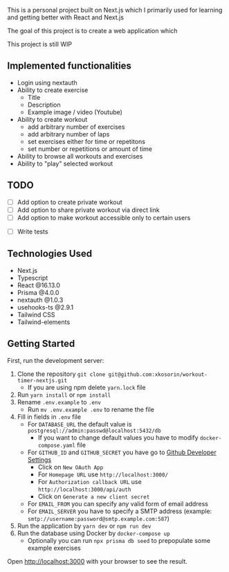 This is a personal project built on Next.js which I primarily used for learning and getting better with React and Next.js

The goal of this project is to create a web application which

This project is still WIP

## Implemented functionalities

- Login using nextauth
- Ability to create exercise
  - Title
  - Description
  - Example image / video (Youtube)
- Ability to create workout
  - add arbitrary number of exercises
  - add arbitrary number of laps
  - set exercises either for time or repetitons
  - set number or repetitions or amount of time
- Ability to browse all workouts and exercises
- Ability to "play" selected workout

## TODO

- [ ] Add option to create private workout
- [ ] Add option to share private workout via direct link
- [ ] Add option to make workout accessible only to certain users

* [ ] Write tests

## Technologies Used

- Next.js
- Typescript
- React @16.13.0
- Prisma @4.0.0
- nextauth @1.0.3
- usehooks-ts @2.9.1
- Tailwind CSS
- Tailwind-elements

## Getting Started

First, run the development server:

1. Clone the repository `git clone git@github.com:xkosorin/workout-timer-nextjs.git`
   - If you are using npm delete `yarn.lock` file
2. Run `yarn install` or `npm install`
3. Rename `.env.example` to `.env`
   - Run `mv .env.example .env` to rename the file
4. Fill in fields in `.env` file
   - For `DATABASE_URL` the default value is `postgresql://admin:passwd@localhost:5432/db`
     - If you want to change default values you have to modify `docker-compose.yaml` file
   - For `GITHUB_ID` and `GITHUB_SECRET` you have go to [Github Developer Settings](https://github.com/settings/developers)
     - Click on `New OAuth App`
     - For `Homepage URL` use `http://localhost:3000/`
     - For `Authorization callback URL` use `http://localhost:3000/api/auth`
     - Click on `Generate a new client secret`
   - For `EMAIL_FROM` you can specify any valid form of email address
   - For `EMAIL_SERVER` you have to specify a SMTP address (example: `smtp://username:password@smtp.example.com:587`)
5. Run the application by `yarn dev` or `npm run dev`
6. Run the database using Docker by `docker-compose up`
   - Optionally you can run `npx prisma db seed` to prepopulate some example exercises

Open [http://localhost:3000](http://localhost:3000) with your browser to see the result.
